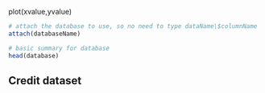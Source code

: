 plot(xvalue,yvalue)

```r
# attach the database to use, so no need to type dataName\$columnName
attach(databaseName)
```

```r
# basic summary for database
head(database)
```

## Credit dataset

```r


```
